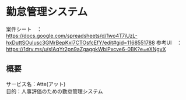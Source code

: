 # 勤怠管理システム
案件シート　：　<br>
https://docs.google.com/spreadsheets/d/1wo4T7iUzL-hxDuttSOuIusc3GMrBepKxI7CTOsfcEfY/edit#gid=1168551788
参考UI　：<br>
https://1drv.ms/u/s!AqYr2pn9aZgaggkWbiPxcve6-0BK?e=eXNgvX

## 概要<br>
サービス名：Atte(アット)　<br>
目的：人事評価のための勤怠管理システム<br>


